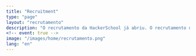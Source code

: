 ```yaml
---
title: "Recruitment"
type: "page"
layout: "recrutamento"
description: "O recrutamento da HackerSchool já abriu. O recrutamento da HackerSchool já abriu. O recrutamento da HackerSchool já abriu. O recrutamento da HackerSchool já abriu. O recrutamento da HackerSchool já abriu. O recrutamento da HackerSchool já abriu. O recrutamento da HackerSchool já abriu O recrutamento da HackerSchool já abriu. O recrutamento da HackerSchool já abriu. O recrutamento da HackerSchool já abriu. O recrutamento da HackerSchool já abriu. O recrutamento da HackerSchool já abriu. O recrutamento da HackerSchool já abriu. O recrutamento da HackerSchool já abriu O recrutamento da HackerSchool já abriu. O recrutamento da HackerSchool já abriu. O recrutamento da HackerSchool já abriu. O recrutamento da HackerSchool já abriu. O recrutamento da HackerSchool já abriu. O recrutamento da HackerSchool já abriu. O recrutamento da HackerSchool já abriu O recrutamento da HackerSchool já abriu. O recrutamento da HackerSchool já abriu. O recrutamento da HackerSchool já abriu. O recrutamento da HackerSchool já abriu. O recrutamento da HackerSchool já abriu. O recrutamento da HackerSchool já abriu. O recrutamento da HackerSchool já abriu O recrutamento da HackerSchool já abriu. O recrutamento da HackerSchool já abriu. O recrutamento da HackerSchool já abriu. O recrutamento da HackerSchool já abriu. O recrutamento da HackerSchool já abriu. O recrutamento da HackerSchool já abriu. O recrutamento da HackerSchool já abriu O recrutamento da HackerSchool já abriu. O recrutamento da HackerSchool já abriu. O recrutamento da HackerSchool já abriu. O recrutamento da HackerSchool já abriu. O recrutamento da HackerSchool já abriu. O recrutamento da HackerSchool já abriu. O recrutamento da HackerSchool já abriu O recrutamento da HackerSchool já abriu. O recrutamento da HackerSchool já abriu. O recrutamento da HackerSchool já abriu. O recrutamento da HackerSchool já abriu. O recrutamento da HackerSchool já abriu. O recrutamento da HackerSchool já abriu. O recrutamento da HackerSchool já abriu O recrutamento da HackerSchool já abriu. O recrutamento da HackerSchool já abriu. O recrutamento da HackerSchool já abriu. O recrutamento da HackerSchool já abriu. O recrutamento da HackerSchool já abriu. O recrutamento da HackerSchool já abriu. O recrutamento da HackerSchool já abriu"
<!-- event: true -->
image: "/images/home/recrutamento.png"
lang: "en"
---
```

